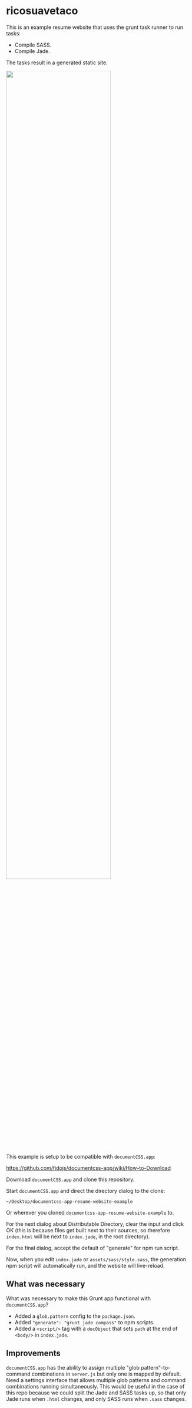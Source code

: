 # ricosuavetaco

This is an example resume website that uses the grunt task runner to run tasks:

- Compile SASS.
- Compile Jade.

The tasks result in a generated static site.

<img src="https://user-images.githubusercontent.com/990216/29806218-c0bbff42-8c53-11e7-851c-31060c5a4140.png" width="75%" />

This example is setup to be compatible with `documentCSS.app`:

https://github.com/fidojs/documentcss-app/wiki/How-to-Download

Download `documentCSS.app` and clone this repository.

Start `documentCSS.app` and direct the directory dialog to the clone:

```
~/Desktop/documentcss-app-resume-website-example
```

Or wherever you cloned `documentcss-app-resume-website-example` to.

For the next dialog about Distributable Directory, clear the input and click OK
(this is because files get built next to their sources, so therefore
`index.html` will be next to `index.jade`, in the root directory).

For the final dialog, accept the default of "generate" for npm run script.

Now, when you edit `index.jade` or `assets/sass/style.sass`, the generation
npm script will automatically run, and the website will live-reload.

## What was necessary

What was necessary to make this Grunt app functional with `documentCSS.app`?

- Added a `glob.pattern` config to the `package.json`.
- Added `"generate": "grunt jade compass"` to npm scripts.
- Added a `<script/>` tag with a `docObject` that sets `path` at the end of
  `<body/>` in `index.jade`.

## Improvements

`documentCSS.app` has the ability to assign multiple "glob pattern"-to-command
combinations in `server.js` but only one is mapped by default. Need a settings
interface that allows multiple glob patterns and command combinations running
simultaneously. This would be useful in the case of this repo because we could
split the Jade and SASS tasks up, so that only Jade runs when `.html` changes,
and only SASS runs when `.sass` changes.
